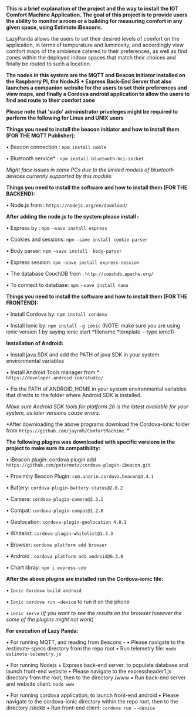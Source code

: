 **This is a brief explanation of the project and the way to install the IOT Comfort Machine Application. The goal of this project is to provide users the ability to monitor a room or a building for measuring comfort in any given space, using Estimote iBeacons.**

LazyPanda allows the users to set their desired levels of comfort on the applicaiton, in terms of temperature and luminosity, and accordingly view comfort maps of the ambience catered to their preferences, as well as find zones within the deployed indoor spaces that match their choices and finally be routed to such a location. 

**The nodes in this system are the MQTT and Beacon initiator installed on the Raspberry PI, the NodeJS + Express Back-End Server that also launches a companion website for the users to set their preferences and view maps, and finally a Cordova android application to allow the users to find and route to their comfort zone**

**Please note that 'sudo' administrator priveleges might be required to perform the following for Linux and UNIX users**

**Things you need to install the beacon initiator and how to install them (FOR THE MQTT Publisher):**

•	Beacon connection : `npm install noble`

•	Bluetooth service* : `npm install bluetooth-hci-socket`

*Might face issues in some PCs due to the limited models of bluetooth devices currently supported by this module.*

**Things you need to install the software and how to install them (FOR THE BACKEND):**

•	Node.js from : `https://nodejs.org/en/download/`

**After adding the node.js to the system please install :** 

•	Express by : `npm –save install express`

•	Cookies and sessions: `npm –save install cookie-parser`

•	Body parser: `npm –save install  body-parser`

•	Express session: `npm –save install express-session` 

•	The database CouchDB  from : `http://couchdb.apache.org/`

•	To connect to database: `npm –save install nano` 

**Things you need to install the software and how to install them (FOR THE FRONTEND):**

•	Install Cordova by: `npm install cordova`

•	Install Ionic by: `npm install –g ionic` (NOTE: make sure you are using ionic version 1 by saying ionic start *filename *template --type ionic1)

**Installation of Android:** 

•	Install java SDK and add the PATH of java SDK in your system environmental variables

•	Install Android Tools manager from *: `https://developer.android.com/studio/ ` 

•	Fix the PATH of ANDROID_HOME in your system environmental variables that directs to the folder where Android SDK is installed.

*Make sure Android SDK tools for platform 26 is the latest available for your system, as later versions cause errors.*

*After downloading the above programs download the Cordova-ionic folder from `https://github.com/jayrmh/ComfortMachine`. *


**The following plugins was downloaded with specific versions in the project to make sure its compatibility:** 

•	iBeacon plugin: cordova plugin add `https://github.com/petermetz/cordova-plugin-ibeacon.git`

•	Proximity Beacon Plugin: `com.unarin.cordova.beacon@3.4.1`

•	Battery: `cordova-plugin-battery-status@2.0.2`

•	Camera: `cordova-plugin-camera@2.3.1`

•	Compat: `cordova-plugin-compat@1.2.0`


•	Geolocation: `cordova-plugin-geolocation 4.0.1`

•	Whitelist: `cordova-plugin-whitelist@1.3.3`


•	Browser:  `cordova platform add browser`

•	Android : `cordova platform add android@6.3.0`


•	Chart libray: `npm i express-cdn`

**After the above plugins are installed run the Cordova-ionic file:**

•	`Ionic Cordova build android`

•	`Ionic cordova run –device` to run it on the phone 

•	`ionic serve` (*if you want to see the results on the browser however the some of the plugins might not work*)
  

**For execution of Lazy Panda:**

•	For running MQTT, and reading from Beacons - 
• Please navigate to the /estimote-specs directory from the repo root
•	Run telemetry file: 
`node estimote-telemetry.js`

•	For running Nodejs + Express back-end server, to populate database and launch front-end website 
• Please navigate to the expressheader1.js directory from the root, then to the directory /www 
•	Run back-end server and website client: 
`node www`

•	For running cordova application, to launch front-end android
• Please navigate to the cordova-ionic directory within the repo root, then to the directory /slickb
•	Run front-end client:
`cordova run --device`








